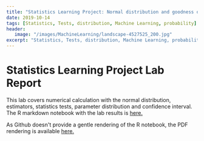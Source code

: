 ```yaml
---
title: "Statistics Learning Project: Normal distribution and goodness of fit tests"
date: 2019-10-14
tags: [Statistics, Tests, distribution, Machine Learning, probability]
header: 
   image: "/images/MachineLearning/landscape-4527525_200.jpg"
excerpt: "Statistics, Tests, distribution, Machine Learning, probability"
---
```


# Statistics Learning Project Lab Report
This lab covers numerical calculation with the normal distribution, estimators, statistics tests, parameter distribution and confidence interval. 
The R markdown notebook with the lab results is  <a href="https://github.com/cjlise/MachineLearning/blob/master/FSML-2.Rmd">here.</a> 

As Github doesn't provide a gentle rendering of the R notebook, the PDF rendering is available <a href="https://github.com/cjlise/MachineLearning/blob/master/FSML-2.pdf">here.</a> 




	